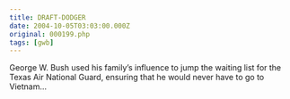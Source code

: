 ```yaml
---
title: DRAFT-DODGER
date: 2004-10-05T03:03:00.000Z
original: 000199.php
tags: [gwb]
---
```


George W. Bush used his family’s influence to jump the waiting list for the Texas Air National Guard, ensuring that he would never have to go to Vietnam…
